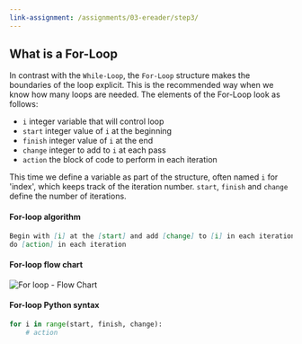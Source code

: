 ```yaml
---
link-assignment: /assignments/03-ereader/step3/
---
```


## What is a For-Loop

In contrast with the `While-Loop`, the `For-Loop` structure makes the boundaries of the loop explicit. This is the recommended way when we know how many loops are needed. The elements of the For-Loop look as follows:

- `i` integer variable that will control loop
- `start` integer value of `i` at the beginning
- `finish` integer value of `i` at the end
- `change` integer to add to `i` at each pass
- `action` the block of code to perform in each iteration

This time we define a variable as part of the structure, often named `i` for 'index', which keeps track of the iteration number. `start`, `finish` and `change` define the number of iterations.

#### For-loop algorithm

```markdown
Begin with [i] at the [start] and add [change] to [i] in each iteration until [i] is larger than or equal to [finish];
do [action] in each iteration
```

#### For-loop flow chart

![For loop - Flow Chart]({{site.baseurl}}/assets/flow_chart_for_loop.svg)

#### For-loop Python syntax

```python
for i in range(start, finish, change):
    # action
```
